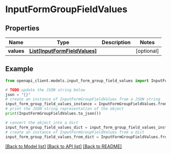 # InputFormGroupFieldValues


## Properties

Name | Type | Description | Notes
------------ | ------------- | ------------- | -------------
**values** | [**List[InputFormFieldValues]**](InputFormFieldValues.md) |  | [optional] 

## Example

```python
from openapi_client.models.input_form_group_field_values import InputFormGroupFieldValues

# TODO update the JSON string below
json = "{}"
# create an instance of InputFormGroupFieldValues from a JSON string
input_form_group_field_values_instance = InputFormGroupFieldValues.from_json(json)
# print the JSON string representation of the object
print(InputFormGroupFieldValues.to_json())

# convert the object into a dict
input_form_group_field_values_dict = input_form_group_field_values_instance.to_dict()
# create an instance of InputFormGroupFieldValues from a dict
input_form_group_field_values_from_dict = InputFormGroupFieldValues.from_dict(input_form_group_field_values_dict)
```
[[Back to Model list]](../README.md#documentation-for-models) [[Back to API list]](../README.md#documentation-for-api-endpoints) [[Back to README]](../README.md)


